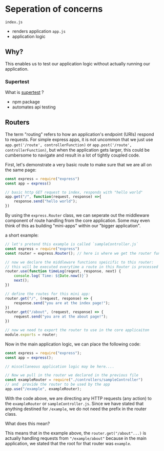 # Seperation of concerns 

`index.js` 
* renders application 
`app.js` 
* application logic 

## Why? 

This enables us to test our application logic without actually running our application. 

### Supertest 
What is [supertest](https://www.npmjs.com/package/supertest) ? 
* npm package 
* automates api testing 



## Routers 

The term "routing" refers to how an application's endpoint (URIs) respond to requests. For simple express apps, it is not uncommon that we just use `app.get('/route', controllerFunction)` or `app.post('/route', controllerFunction)`, but when the application gets larger, this could be cumbersome to navigate and result in a lot of tightly coupled code. 

First, let's demonstrate a very basic route to make sure that we are all on the same page: 

```js 
const express = require("express") 
const app = express() 

// basic http GET request to index, responds with "hello world" 
app.get("/", function(request, response) =>{
    response.send("hello world"); 
})
```

By using the `express.Router` class, we can seperate out the middleware component of route handling from the core application. Some may even think of this as building "mini-apps" within our "bigger application". 

a short example:

```js
// let's pretend this example is called `sampleController.js` 
const express = require("express")
const router = express.Router(); // here is where we get the router functionality 

// now we declare the middleware functions speicific to this router: 
// this will be executed everytime a route in this Router is processed
router.use(function timeLog(reqest, response, next) {
    console.log(`Time: ${Date.now()}`)
    next(); 
})

// define the routes for this mini app: 
router.get("/", (request, response) => {
    response.send("you are at the index page!"); 
})
router.get("/about", (request, response) => {
    request.send("you are at the about page!"); 
})

// now we need to export the router to use in the core applicaiton 
module.exports = router; 
```
Now in the main application logic, we can place the following code: 

```js
const express = require("express"); 
const app = express(); 

// miscellaneous application logic may be here....

// Now we pull in the router we declared in the previous file 
const exampleRouter = require("./controllers/sampleController")
// and  provide the router to be used by the app 
app.use("/example", exampleRouter); 
```

With the code above, we are directing any HTTP requests (any action) to the `exampleRouter` or `sampleController.js`. Since we have stated that anything destined for `/example`, we do not need the prefix in the router class. 

What does this mean? 

This means that in the example above, the `router.get("/about"...)` is actually handling requests from `"/example/about"` because in the main application, we stated that the root for that router was `example`. 

